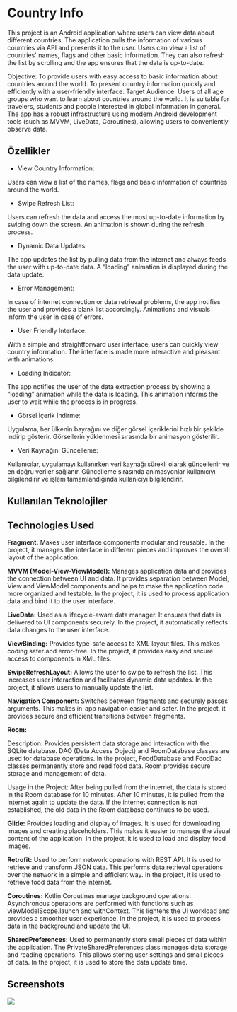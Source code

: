 
# Country Info

This project is an Android application where users can view data about different countries. The application pulls the information of various countries via API and presents it to the user. Users can view a list of countries' names, flags and other basic information. They can also refresh the list by scrolling and the app ensures that the data is up-to-date.

Objective:
To provide users with easy access to basic information about countries around the world.
To present country information quickly and efficiently with a user-friendly interface.
Target Audience:
Users of all age groups who want to learn about countries around the world.
It is suitable for travelers, students and people interested in global information in general.
The app has a robust infrastructure using modern Android development tools (such as MVVM, LiveData, Coroutines), allowing users to conveniently observe data.


## Özellikler

- View Country Information:

Users can view a list of the names, flags and basic information of countries around the world.

- Swipe Refresh List:

Users can refresh the data and access the most up-to-date information by swiping down the screen. An animation is shown during the refresh process.

- Dynamic Data Updates:

The app updates the list by pulling data from the internet and always feeds the user with up-to-date data. A “loading” animation is displayed during the data update.

- Error Management:

In case of internet connection or data retrieval problems, the app notifies the user and provides a blank list accordingly. Animations and visuals inform the user in case of errors.

- User Friendly Interface:

With a simple and straightforward user interface, users can quickly view country information. The interface is made more interactive and pleasant with animations.
- Loading Indicator:

The app notifies the user of the data extraction process by showing a “loading” animation while the data is loading. This animation informs the user to wait while the process is in progress. 

- Görsel İçerik İndirme:

Uygulama, her ülkenin bayrağını ve diğer görsel içeriklerini hızlı bir şekilde indirip gösterir. Görsellerin yüklenmesi sırasında bir animasyon gösterilir.

- Veri Kaynağını Güncelleme:

Kullanıcılar, uygulamayı kullanırken veri kaynağı sürekli olarak güncellenir ve en doğru veriler sağlanır. Güncelleme sırasında animasyonlar kullanıcıyı bilgilendirir ve işlem tamamlandığında kullanıcıyı bilgilendirir.
  
## Kullanılan Teknolojiler

## Technologies Used

**Fragment:** Makes user interface components modular and reusable. In the project, it manages the interface in different pieces and improves the overall layout of the application.

**MVVM (Model-View-ViewModel):** Manages application data and provides the connection between UI and data. It provides separation between Model, View and ViewModel components and helps to make the application code more organized and testable. In the project, it is used to process application data and bind it to the user interface.

**LiveData:** Used as a lifecycle-aware data manager. It ensures that data is delivered to UI components securely. In the project, it automatically reflects data changes to the user interface.

**ViewBinding:** Provides type-safe access to XML layout files. This makes coding safer and error-free. In the project, it provides easy and secure access to components in XML files.

**SwipeRefreshLayout:** Allows the user to swipe to refresh the list. This increases user interaction and facilitates dynamic data updates. In the project, it allows users to manually update the list.

**Navigation Component:** Switches between fragments and securely passes arguments. This makes in-app navigation easier and safer. In the project, it provides secure and efficient transitions between fragments.

**Room:**

Description: Provides persistent data storage and interaction with the SQLite database. DAO (Data Access Object) and RoomDatabase classes are used for database operations. In the project, FoodDatabase and FoodDao classes permanently store and read food data. Room provides secure storage and management of data.

Usage in the Project: After being pulled from the internet, the data is stored in the Room database for 10 minutes. After 10 minutes, it is pulled from the internet again to update the data. If the internet connection is not established, the old data in the Room database continues to be used.

**Glide:** Provides loading and display of images. It is used for downloading images and creating placeholders. This makes it easier to manage the visual content of the application. In the project, it is used to load and display food images.

**Retrofit:** Used to perform network operations with REST API. It is used to retrieve and transform JSON data. This performs data retrieval operations over the network in a simple and efficient way. In the project, it is used to retrieve food data from the internet.

**Coroutines:** Kotlin Coroutines manage background operations. Asynchronous operations are performed with functions such as viewModelScope.launch and withContext. This lightens the UI workload and provides a smoother user experience. In the project, it is used to process data in the background and update the UI.

**SharedPreferences:** Used to permanently store small pieces of data within the application. The PrivateSharedPreferences class manages data storage and reading operations. This allows storing user settings and small pieces of data. In the project, it is used to store the data update time.
## Screenshots

![](https://github.com/murattguzell/CountryInfo/blob/master/gif/country.gif?raw=true)

  

